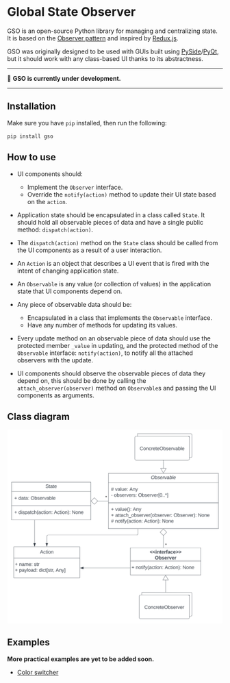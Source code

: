# Global State Observer

GSO is an open-source Python library for managing and centralizing state. It is based on the [Observer pattern](https://refactoring.guru/design-patterns/observer) and inspired
by [Redux.js](https://redux.js.org/).

GSO was originally designed to be used with GUIs built using [PySide](https://en.wikipedia.org/wiki/PySide)/[PyQt](https://en.wikipedia.org/wiki/PyQt), but it should work with any class-based UI thanks to its abstractness.

****
🚧 **GSO is currently under development.**
****

## Installation

Make sure you have `pip` installed, then run the following:

```
pip install gso
```

## How to use

* UI components should:
  * Implement the `Observer` interface.
  * Override the `notify(action)` method to update their UI state based on the `action`.

* Application state should be encapsulated in a class called `State`. 
It should hold all observable pieces of data and have a single public method: `dispatch(action)`.

* The `dispatch(action)` method on the `State` class should be called from the UI components as a result of a user interaction.

* An `Action` is an object that describes a UI event that is fired with the intent of changing application state.

* An `Observable` is any value (or collection of values) in the application state that UI components depend on.

* Any piece of observable data should be:
  * Encapsulated in a class that implements the `Observable` interface.
  * Have any number of methods for updating its values.

* Every update method on an observable piece of data should use the protected member `_value` in updating, and the protected method of the `Observable`
interface: `notify(action)`, to notify all the attached observers with the update.

* UI components should observe the observable pieces of data they depend on, this should be done by calling the `attach_observer(observer)` method on `Observable`s and passing the UI components as arguments.

## Class diagram

![Class diagram](./GSO.svg)

## Examples

**More practical examples are yet to be added soon.**

* [Color switcher](./examples/color_switcher)
